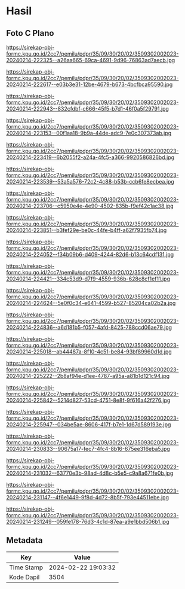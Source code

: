 # Hasil

## Foto C Plano

https://sirekap-obj-formc.kpu.go.id/2cc7/pemilu/pdpr/35/09/30/20/02/3509302002023-20240214-222325--a26aa665-69ca-4691-9d96-76863ad7aecb.jpg

https://sirekap-obj-formc.kpu.go.id/2cc7/pemilu/pdpr/35/09/30/20/02/3509302002023-20240214-222617--e03b3e31-12be-4679-b673-4bcfbca95590.jpg

https://sirekap-obj-formc.kpu.go.id/2cc7/pemilu/pdpr/35/09/30/20/02/3509302002023-20240214-222943--832cfdbf-c666-45f5-b7d1-46f0a5f29791.jpg

https://sirekap-obj-formc.kpu.go.id/2cc7/pemilu/pdpr/35/09/30/20/02/3509302002023-20240214-223153--00f1aa18-9b9a-44de-adc9-7e0c307373ab.jpg

https://sirekap-obj-formc.kpu.go.id/2cc7/pemilu/pdpr/35/09/30/20/02/3509302002023-20240214-223419--6b2055f2-a24a-4fc5-a366-9920586826bd.jpg

https://sirekap-obj-formc.kpu.go.id/2cc7/pemilu/pdpr/35/09/30/20/02/3509302002023-20240214-223539--53a5a576-72c2-4c88-b53b-ccb6fe8ecbea.jpg

https://sirekap-obj-formc.kpu.go.id/2cc7/pemilu/pdpr/35/09/30/20/02/3509302002023-20240214-223706--c5950e4e-4e90-4502-835b-f9ef42c1ac38.jpg

https://sirekap-obj-formc.kpu.go.id/2cc7/pemilu/pdpr/35/09/30/20/02/3509302002023-20240214-223851--b3fef29e-be0c-44fe-b4ff-a62f7935fb74.jpg

https://sirekap-obj-formc.kpu.go.id/2cc7/pemilu/pdpr/35/09/30/20/02/3509302002023-20240214-224052--f34b09b6-d409-4244-82d6-b13c64cdf131.jpg

https://sirekap-obj-formc.kpu.go.id/2cc7/pemilu/pdpr/35/09/30/20/02/3509302002023-20240214-224421--334c53d9-d7f9-4559-936b-628c8cf1ef11.jpg

https://sirekap-obj-formc.kpu.go.id/2cc7/pemilu/pdpr/35/09/30/20/02/3509302002023-20240214-224624--5e0f0c34-e641-4599-b527-85204ca02b2a.jpg

https://sirekap-obj-formc.kpu.go.id/2cc7/pemilu/pdpr/35/09/30/20/02/3509302002023-20240214-224836--a6d181b5-f057-4afd-8425-788ccd06ae79.jpg

https://sirekap-obj-formc.kpu.go.id/2cc7/pemilu/pdpr/35/09/30/20/02/3509302002023-20240214-225018--ab44487a-8f10-4c51-be84-93bf89960d1d.jpg

https://sirekap-obj-formc.kpu.go.id/2cc7/pemilu/pdpr/35/09/30/20/02/3509302002023-20240214-225222--2b8af94e-d1ee-4787-a95a-a81b1d121c94.jpg

https://sirekap-obj-formc.kpu.go.id/2cc7/pemilu/pdpr/35/09/30/20/02/3509302002023-20240214-225842--5214d827-53cd-4751-8e8f-9f616a42f276.jpg

https://sirekap-obj-formc.kpu.go.id/2cc7/pemilu/pdpr/35/09/30/20/02/3509302002023-20240214-225947--034be5ae-8606-417f-b7e1-1d67d589193e.jpg

https://sirekap-obj-formc.kpu.go.id/2cc7/pemilu/pdpr/35/09/30/20/02/3509302002023-20240214-230833--90675a17-fec7-4fc4-8b16-675ee316eba5.jpg

https://sirekap-obj-formc.kpu.go.id/2cc7/pemilu/pdpr/35/09/30/20/02/3509302002023-20240214-231032--63770e3b-98ad-4d8c-b5e5-c9a8a671fe0b.jpg

https://sirekap-obj-formc.kpu.go.id/2cc7/pemilu/pdpr/35/09/30/20/02/3509302002023-20240214-231147--4f6e1449-9f8d-4d72-8b5f-793e44511ebe.jpg

https://sirekap-obj-formc.kpu.go.id/2cc7/pemilu/pdpr/35/09/30/20/02/3509302002023-20240214-231249--059fe178-76d3-4c1d-87ea-a9e1bbd506b1.jpg


## Metadata

| Key        | Value               |
| ---------- | ------------------- |
| Time Stamp | 2024-02-22 19:03:32 |
| Kode Dapil | 3504                |



